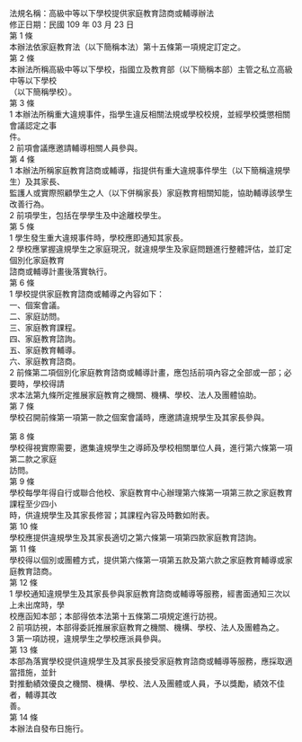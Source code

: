法規名稱：高級中等以下學校提供家庭教育諮商或輔導辦法  
修正日期：民國 109 年 03 月 23 日  
第 1 條  
本辦法依家庭教育法（以下簡稱本法）第十五條第一項規定訂定之。  
第 2 條  
本辦法所稱高級中等以下學校，指國立及教育部（以下簡稱本部）主管之私立高級中等以下學校  
（以下簡稱學校）。  
第 3 條  
1 本辦法所稱重大違規事件，指學生違反相關法規或學校校規，並經學校獎懲相關會議認定之事  
件。  
2 前項會議應邀請輔導相關人員參與。  
第 4 條  
1 本辦法所稱家庭教育諮商或輔導，指提供有重大違規事件學生（以下簡稱違規學生）及其家長、  
監護人或實際照顧學生之人（以下併稱家長）家庭教育相關知能，協助輔導該學生改善行為。  
2 前項學生，包括在學學生及中途離校學生。  
第 5 條  
1 學生發生重大違規事件時，學校應即通知其家長。  
2 學校應掌握違規學生之家庭現況，就違規學生及家庭問題進行整體評估，並訂定個別化家庭教育  
諮商或輔導計畫後落實執行。  
第 6 條  
1 學校提供家庭教育諮商或輔導之內容如下：  
一、個案會議。  
二、家庭訪問。  
三、家庭教育課程。  
四、家庭教育諮詢。  
五、家庭教育輔導。  
六、家庭教育諮商。  
2 前條第二項個別化家庭教育諮商或輔導計畫，應包括前項內容之全部或一部；必要時，學校得請  
求本法第九條所定推展家庭教育之機關、機構、學校、法人及團體協助。  
第 7 條  
學校召開前條第一項第一款之個案會議時，應邀請違規學生及其家長參與。  


第 8 條  
學校得視實際需要，邀集違規學生之導師及學校相關單位人員，進行第六條第一項第二款之家庭  
訪問。  
第 9 條  
學校每學年得自行或聯合他校、家庭教育中心辦理第六條第一項第三款之家庭教育課程至少四小  
時，供違規學生及其家長修習；其課程內容及時數如附表。  
第 10 條  
學校應提供違規學生及其家長適切之第六條第一項第四款家庭教育諮詢。  
第 11 條  
學校得以個別或團體方式，提供第六條第一項第五款及第六款之家庭教育輔導或家庭教育諮商。  
第 12 條  
1 學校通知違規學生及其家長參與家庭教育諮商或輔導等服務，經書面通知三次以上未出席時，學  
校應函知本部；本部得依本法第十五條第二項規定進行訪視。  
2 前項訪視，本部得委託推展家庭教育之機關、機構、學校、法人及團體為之。  
3 第一項訪視，違規學生之學校應派員參與。  
第 13 條  
本部為落實學校提供違規學生及其家長接受家庭教育諮商或輔導等服務，應採取適當措施，並針  
對推動績效優良之機關、機構、學校、法人及團體或人員，予以獎勵，績效不佳者，輔導其改  
善。  
第 14 條  
本辦法自發布日施行。  


